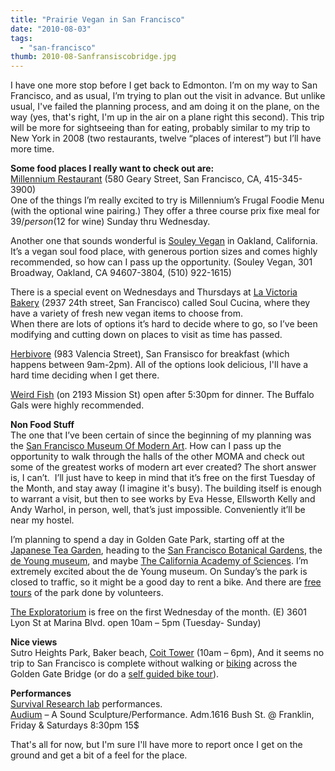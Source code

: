 ```yaml
---
title: "Prairie Vegan in San Francisco"
date: "2010-08-03"
tags:
  - "san-francisco"
thumb: 2010-08-Sanfransiscobridge.jpg
---
```


I have one more stop before I get back to Edmonton. I’m on my way to San Francisco, and as usual, I’m trying to plan out the visit in advance. But unlike usual, I've failed the planning process, and am doing it on the plane, on the way (yes, that's right, I'm up in the air on a plane right this second). This trip will be more for sightseeing than for eating, probably similar to my trip to New York in 2008 (two restaurants, twelve “places of interest”) but I’ll have more time.  

**Some food places I really want to check out are:**  
[Millennium Restaurant](http://www.millenniumrestaurant.com/) (580 Geary Street, San Francisco, CA, 415-345-3900)  
One of the things I’m really excited to try is Millennium’s Frugal Foodie Menu (with the optional wine pairing.) They offer a three course prix fixe meal for $39/person ($12 for wine) Sunday thru Wednesday.  

Another one that sounds wonderful is [Souley Vegan](http://souleyvegan.com/) in Oakland, California. It’s a vegan soul food place, with generous portion sizes and comes highly recommended, so how can I pass up the opportunity. (Souley Vegan, 301 Broadway, Oakland, CA 94607-3804, (510) 922-1615)  

There is a special event on Wednesdays and Thursdays at [La Victoria Bakery](http://www/lavictoriabakery.com) (2937 24th street, San Francisco) called Soul Cucina, where they have a variety of fresh new vegan items to choose from.  
When there are lots of options it’s hard to decide where to go, so I’ve been modifying and cutting down on places to visit as time has passed.  

[Herbivore](http://www.herbivorerestaurant.com/index.html) (983 Valencia Street), San Fransisco for breakfast (which happens between 9am-2pm). All of the options look delicious, I'll have a hard time deciding when I get there.  

[Weird Fish](http://weirdfishsf.com/) (on 2193 Mission St) open after 5:30pm for dinner. The Buffalo Gals were highly recommended.  

**Non Food Stuff**  
The one that I’ve been certain of since the beginning of my planning was the [San Francisco Museum Of Modern Art](http://www.sfmoma.org/). How can I pass up the opportunity to walk through the halls of the other MOMA and check out some of the greatest works of modern art ever created? The short answer is, I can’t.  I’ll just have to keep in mind that it’s free on the first Tuesday of the Month, and stay away (I imagine it's busy). The building itself is enough to warrant a visit, but then to see works by Eva Hesse, Ellsworth Kelly and Andy Warhol, in person, well, that’s just impossible. Conveniently it’ll be near my hostel.  

I’m planning to spend a day in Golden Gate Park, starting off at the [Japanese Tea Garden](http://japaneseteagardensf.com/), heading to the [San Francisco Botanical Gardens](http://www.sfbotanicalgarden.org/), the [de Young museum](http://www.famsf.org/), and maybe [The California Academy of Sciences](http://www.calacademy.org/). I’m extremely excited about the de Young museum. On Sunday’s the park is closed to traffic, so it might be a good day to rent a bike. And there are [free tours](http://sfpt.org/) of the park done by volunteers.  

[The Exploratorium](http://www.blogger.com/www.exploratorium.edu) is free on the first Wednesday of the month. (E) 3601 Lyon St at Marina Blvd. open 10am – 5pm (Tuesday- Sunday)  

**Nice views**  
Sutro Heights Park, Baker beach, [Coit Tower](http://coittower.org/) (10am – 6pm), And it seems no trip to San Francisco is complete without walking or [biking](http://www.blazingsaddles.com/) across the Golden Gate Bridge (or do a [self guided bike tour](http://www.blazingsaddles.com/maps-and-rides/san-francisco-self-guided-tours.aspx)).  

**Performances**  
[Survival Research lab](http://www.srl.org/) performances.  
[Audium](http://audium.org/) – A Sound Sculpture/Performance. Adm.1616 Bush St. @ Franklin, Friday & Saturdays 8:30pm 15$  

That's all for now, but I'm sure I'll have more to report once I get on the ground and get a bit of a feel for the place.
